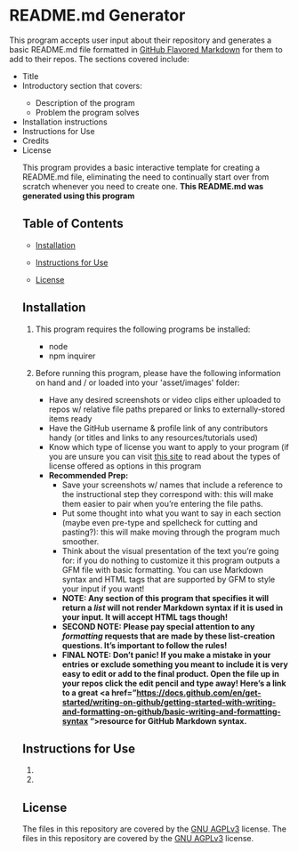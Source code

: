 # README.md Generator

This program accepts user input about their repository and generates a basic README.md file formatted in <a href=”https://github.github.com/gfm/”>GitHub Flavored Markdown</a> for them to add to their repos. The sections covered include: <ul><li>Title</li><li>Introductory section that covers: </li><ul><li>Description of the program</li><li>Problem the program solves</li></ul><li>Installation instructions</li><li>Instructions for Use</li><li>Credits</li><li>License
    
This program provides a basic interactive template for creating a README.md file, eliminating the need to continually start over from scratch whenever you need to create one. <strong>This README.md was generated using this program</strong>

## Table of Contents
* [Installation](#installation)
* [Instructions for Use](#instructions-for-use)

* [License](#license)
    
## Installation
1. This program requires the following programs be installed:<ul><li>node</li><li>npm inquirer</li></ul>

2. Before running this program, please have the following information on hand and / or loaded into your 'asset/images' folder:<ul><li>Have any desired screenshots or video clips either uploaded to repos w/ relative file paths prepared or links to externally-stored items ready</li><li>Have the GitHub username & profile link of any contributors handy (or titles and links to any resources/tutorials used)</li><li>Know which type of license you want to apply to your program (if you are unsure you can visit <a href=”https://choosealicense.com/licenses/”>this site</a> to read about the types of license offered as options in this program</li><li><strong>Recommended Prep:</strong><ul><li>Save your screenshots w/ names that include a reference to the instructional step they correspond with: this will make them easier to pair when you’re entering the file paths.</li><li>Put some thought into what you want to say in each section (maybe even pre-type and spellcheck for cutting and pasting?): this will make moving through the program much smoother.</li><li>Think about the visual presentation of the text you’re going for: if you do nothing to customize it this program outputs a GFM file with basic formatting. You can use Markdown syntax and HTML tags that are supported by GFM to style your input if you want!</li><li> <strong> NOTE: Any section of this program that specifies it will return a <em>list</em> will not render Markdown syntax if it is used in your input. It will accept HTML tags though!</strong></li><li><strong> SECOND NOTE: Please pay special attention to any <em>formatting</em> requests that are made by these list-creation questions. It’s important to follow the rules!</strong></li><li><strong> FINAL NOTE: Don’t panic! If you make a mistake in your entries or exclude something you meant to include it is very easy to edit or add to the final product. Open the file up in your repos click the edit pencil and type away! Here’s a link to a great <a href=”https://docs.github.com/en/get-started/writing-on-github/getting-started-with-writing-and-formatting-on-github/basic-writing-and-formatting-syntax “>resource</a> for GitHub Markdown syntax.</strong></li></li></ul>


## Instructions for Use
<ol><li></li><li></li></ol>






## License
The files in this repository are covered by the [GNU AGPLv3](https://choosealicense.com/licenses/agpl-3.0/) license.
The files in this repository are covered by the [GNU AGPLv3](https://choosealicense.com/licenses/agpl-3.0/) license.
